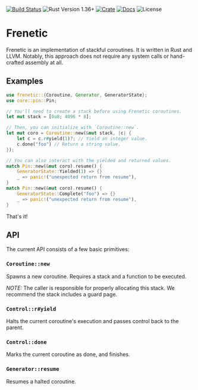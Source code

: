 [![Build Status](https://travis-ci.org/enarx/frenetic.svg?branch=master)](https://travis-ci.org/enarx/frenetic)
![Rust Version 1.36+](https://img.shields.io/badge/rustc-v1.36%2B-blue.svg)
[![Crate](https://img.shields.io/crates/v/frenetic.svg)](https://crates.io/crates/frenetic)
[![Docs](https://docs.rs/frenetic/badge.svg)](https://docs.rs/frenetic)
![License](https://img.shields.io/crates/l/frenetic.svg?style=popout)

# Frenetic

Frenetic is an implementation of stackful coroutines. It is
written in Rust and LLVM. Notably, this approach does not require any system
calls or hand-crafted assembly at all.

## Examples

```rust
use frenetic::{Coroutine, Generator, GeneratorState};
use core::pin::Pin;

// You'll need to create a stack before using Frenetic coroutines.
let mut stack = [0u8; 4096 * 8];

// Then, you can initialize with `Coroutine::new`.
let mut coro = Coroutine::new(&mut stack, |c| {
    let c = c.r#yield(1)?; // Yield an integer value.
    c.done("foo") // Return a string value.
});

// You can also interact with the yielded and returned values.
match Pin::new(&mut coro).resume() {
    GeneratorState::Yielded(1) => {}
    _ => panic!("unexpected return from resume"),
}
match Pin::new(&mut coro).resume() {
    GeneratorState::Complete("foo") => {}
    _ => panic!("unexpected return from resume"),
}
```

That's it!

## API

The current API consists of a few basic primitives:

### `Coroutine::new`
Spawns a new coroutine. Requires a stack and a function to be executed.

*NOTE:* The caller is responsible for properly allocating this stack. We recommend the stack includes a guard page.

### `Control::r#yield`
Halts the current coroutine's execution and passes control back to the parent.

### `Control::done`
Marks the current coroutine as done, and finishes.

### `Generator::resume`
Resumes a halted coroutine.